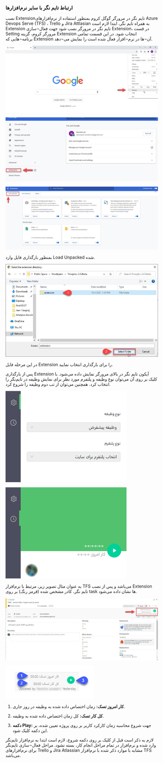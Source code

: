 
### ارتباط تایم نگر با سایر نرم‌افزارها

نصب  Extensionتایم نگر در مرورگر گوگل کروم
بمنظور استفاده از نرم‌افزارهای Azure Devops Serve (TFS) ، Trello و Jira Attlasian به همراه تایم نگر، ابتدا لازم است Extension تایم نگر در مرورگر نصب شود جهت فعال¬سازی Extension،  در قست Setting مرورگر کروم، گزینه Extension انتخاب شود. در این قسمت تمامی برنامه¬هایی که Extension آن¬ها در نرم¬افزار فعال شده است را نمایش می¬دهد.

![](1.png)
 
![](2.png)

![](3.png)

بمنظور بارگذاری فایل وارد Load Unpacked شده.
 
![](4.png)

در این مرحله فایل Extension را برای بارگذاری انتخاب نمایید.

پس از بارگذاری Extension آیکون تایم نگر در بالای مرورگر نمایش داده می‌شود. با کلیک بر روی آن می‌توان نوع وظیفه و پلتفرم مورد نظر برای نمایش وظیفه در تایم‌نگر را انتخاب کرد. همچنین می‌توان از تب دوم وظیفه را شروع کرد.

![](5.png)


![](6.png) 

به عنوان مثال تصویر زیر، مرتبط با نرم‌افزار TFS می‌باشد و پس از نصب Extension تایم نگر، کادر مشخص شده (قرمز رنگ) بر روی task ها نشان داده می‌شود.
 
![](7.png)

![](8.png)

1.	**کار امروز تسک:** زمان اختصاص داده شده به وظیفه در روز جاری.

2.	**کل کار تسک:** کل زمان اختصاص داده شده به وظیفه.

3.	**دکمه Play:** جهت شروع محاسبه زمان کارکرد کاربر بر روی پروژه تعیین شده، بر این دکمه کلیک شود.

لازم به ذکر است قبل از کلیک بر روی دکمه شروع، لازم است ابتدا به نرم‌افزار تایم‌نگر وارد شده و نرم‌افزار در تمام مراحل انجام کار، بسته نشود. مراحل فعال¬سازی تایم‌نگر برای نرم‌افزارهای Trello و Jira Atlassian مشابه با موارد ذکر شده با نرم‌افزار TFS می‌باشد.

